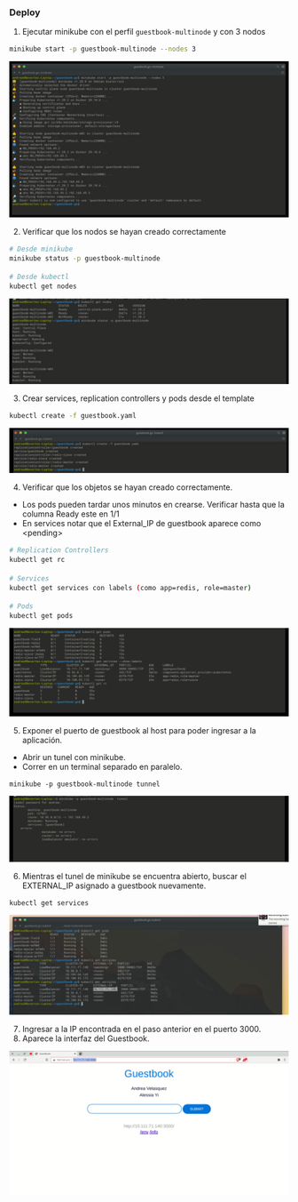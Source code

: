 ### Deploy

1. Ejecutar minikube con el perfil `guestbook-multinode` y con 3 nodos
```sh
minikube start -p guestbook-multinode --nodes 3
```

![](images/minikube-start.png)

2. Verificar que los nodos se hayan creado correctamente
```sh
# Desde minikube
minikube status -p guestbook-multinode

# Desde kubectl
kubectl get nodes
```

![](images/verify-nodes.png)

3. Crear services, replication controllers y pods desde el template
```sh
kubectl create -f guestbook.yaml
```

![](images/create.png)

4. Verificar que los objetos se hayan creado correctamente.
  - Los pods pueden tardar unos minutos en crearse. Verificar hasta que la columna Ready este en 1/1
  - En services notar que el External_IP de guestbook aparece como \<pending\>

```sh
# Replication Controllers
kubectl get rc

# Services
kubectl get services con labels (como app=redis, role=master)

# Pods
kubectl get pods
```

![](images/verify-create.png)

5. Exponer el puerto de guestbook al host para poder ingresar a la aplicación.
  - Abrir un tunel con minikube.
  - Correr en un terminal separado en paralelo.
```
minikube -p guestbook-multinode tunnel
```

![](images/minikube-tunnel.png)

6. Mientras el tunel de minikube se encuentra abierto, buscar el EXTERNAL_IP asignado a guestbook nuevamente.
```
kubectl get services
```

![](images/copy-ip.png)

7. Ingresar a la IP encontrada en el paso anterior en el puerto 3000.
8. Aparece la interfaz del Guestbook.

![](images/guestbook-web.png)
